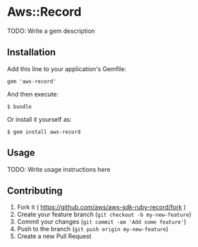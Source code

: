 # Aws::Record

TODO: Write a gem description

## Installation

Add this line to your application's Gemfile:

    gem 'aws-record'

And then execute:

    $ bundle

Or install it yourself as:

    $ gem install aws-record

## Usage

TODO: Write usage instructions here

## Contributing

1. Fork it ( https://github.com/aws/aws-sdk-ruby-record/fork )
2. Create your feature branch (`git checkout -b my-new-feature`)
3. Commit your changes (`git commit -am 'Add some feature'`)
4. Push to the branch (`git push origin my-new-feature`)
5. Create a new Pull Request
